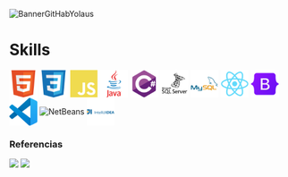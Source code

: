 ![BannerGitHabYolaus](https://github.com/YolausGG/YolausGG/assets/81392395/5adbba7b-fc6d-432f-ab30-1c8cd4716626)

### <h1> Skills </h1>
 <div display="flex" gap="20px">
 <img align="center" alt="HTML" height="50" width="50" src="https://raw.githubusercontent.com/devicons/devicon/master/icons/html5/html5-original.svg"> 
 <img align="center" alt="CSS" height="50" width="50" src="https://raw.githubusercontent.com/devicons/devicon/master/icons/css3/css3-original.svg">   
 <img align="center" alt="JS" height="50" width="50" src="https://raw.githubusercontent.com/devicons/devicon/master/icons/javascript/javascript-plain.svg">
 
 <img align="center" alt="Java" height="50" width="50" src="https://github.com/devicons/devicon/blob/master/icons/java/java-original-wordmark.svg"> 
 <img align="center" alt="C#" height="50" width="50" src="https://github.com/devicons/devicon/blob/master/icons/csharp/csharp-original.svg">   
 <img align="center" alt="SQLServer" height="50" width="50" src="https://github.com/devicons/devicon/blob/master/icons/microsoftsqlserver/microsoftsqlserver-plain-wordmark.svg">
 <img align="center" alt="MySQL" height="50" width="50" src="https://github.com/devicons/devicon/blob/master/icons/mysql/mysql-original-wordmark.svg">   
 
 <img align="center" alt="React" height="50" width="50" src="https://github.com/devicons/devicon/blob/master/icons/react/react-original.svg"> 
 <img align="center" alt="Bootstrap" height="50" width="50" src="https://raw.githubusercontent.com/devicons/devicon/master/icons/bootstrap/bootstrap-original.svg">

 <img align="center" alt="Visual Studio Code" height="50" width="50" src="https://github.com/devicons/devicon/blob/master/icons/vscode/vscode-original.svg"> 
 <img align="center" alt="NetBeans" height="50" width="50" src="https://github.com/apache/netbeans/blob/master/nbi/engine/native/launcher/windows/resources/icon.ico"> 
 <img align="center" alt="InteliiJIdea" height="50" width="50" src="https://github.com/devicons/devicon/blob/master/icons/intellij/intellij-original-wordmark.svg">
 </div>
 
### Referencias

  <a href = "mailto:godoyyolaus07@gmail.com"><img src="https://img.shields.io/badge/-Gmail-%23333?style=for-the-badge&logo=gmail&logoColor=red" target="_blank"></a>
  <a href="https://www.linkedin.com/in/yolausgg/" target="_blank"><img src="https://img.shields.io/badge/-LinkedIn-%230077B5?style=for-the-badge&logo=linkedin&logoColor=white" target="_blank"></a> 


